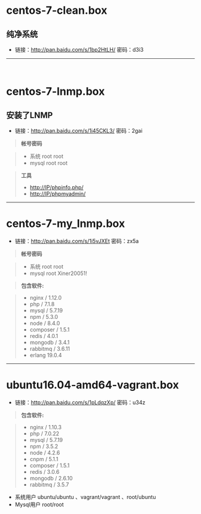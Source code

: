 # centos-7-clean.box

## 纯净系统

* 链接：<http://pan.baidu.com/s/1bp2HtLH/> 密码：d3i3

- - -
 
# centos-7-lnmp.box

## 安装了LNMP

* 链接：<http://pan.baidu.com/s/1i45CKL3/> 密码：2gai

> **帐号密码**

> - 系统 root root
> - mysql root root

> **工具**
> - <http://IP/phpinfo.php/>
> - <http://IP/phpmyadmin/>

- - -
# centos-7-my_lnmp.box

* 链接：http://pan.baidu.com/s/1i5vJXEt 密码：zx5a

> **帐号密码**

> - 系统 root root
> - mysql root Xiner20051!

> **包含软件:**

> - nginx / 1.12.0
> - php / 7.1.8
> - mysql / 5.7.19
> - npm / 5.3.0
> - node / 8.4.0
> - composer / 1.5.1
> - redis / 4.0.1
> - mongodb / 3.4.1
> - rabbitmq / 3.6.11
> - erlang 19.0.4

---

# ubuntu16.04-amd64-vagrant.box

* 链接：<http://pan.baidu.com/s/1pLdqzXp/> 密码：u34z

> **包含软件:**

> - nginx / 1.10.3
> - php / 7.0.22
> - mysql / 5.7.19
> - npm / 3.5.2
> - node / 4.2.6
> - cnpm / 5.1.1
> - composer / 1.5.1
> - redis / 3.0.6
> - mongodb / 2.6.10
> - rabbitmq / 3.5.7

* 系统用户 ubuntu/ubuntu 、vagrant/vagrant 、root/ubuntu
* Mysql用户 root/root


